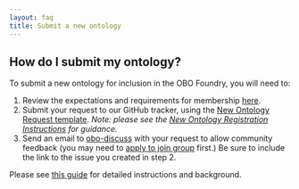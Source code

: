 ```yaml
---
layout: faq
title: Submit a new ontology
---
```


## How do I submit my ontology?

To submit a new ontology for inclusion in the OBO Foundry, you will need to:
1. Review the expectations and requirements for membership [here](http://obofoundry.org/docs/Policy_for_OBO_namespace_and_associated_PURL_requests.html).
2. Submit your request to our GitHub tracker, using the [New Ontology Request template](https://github.com/OBOFoundry/OBOFoundry.github.io/issues/new?assignees=&labels=new+ontology&template=new-ontology-request.md&title=). _Note: please see the [New Ontology Registration Instructions](http://obofoundry.org/docs/NewOntologyRegistrationInstructions.html) for guidance._
3. Send an email to [obo-discuss](mailto:obo-discuss@googlegroups.com) with your request to allow community feedback (you may need to [apply to join group](https://groups.google.com/forum/#!forum/obo-discuss) first.) Be sure to include the link to the issue you created in step 2.

Please see [this guide](/docs/Policy_for_OBO_namespace_and_associated_PURL_requests.html) for detailed instructions and background.
